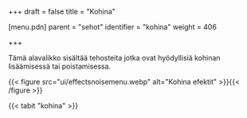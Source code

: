 +++
draft = false
title = "Kohina"

[menu.pdn]
    parent = "sehot"
    identifier = "kohina"
    weight = 406

+++

Tämä alavalikko sisältää tehosteita jotka ovat hyödyllisiä kohinan lisäämisessä tai poistamisessa.

{{< figure src="ui/effectsnoisemenu.webp" alt="Kohina efektit" >}}{{< /figure >}}

{{< tabit "kohina" >}}
